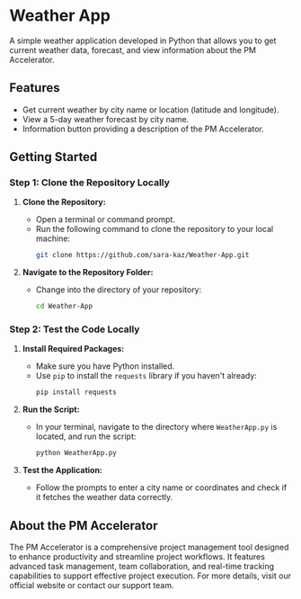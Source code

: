 # Weather App

A simple weather application developed in Python that allows you to get current weather data, forecast, and view information about the PM Accelerator.

## Features
- Get current weather by city name or location (latitude and longitude).
- View a 5-day weather forecast by city name.
- Information button providing a description of the PM Accelerator.

## Getting Started

### Step 1: Clone the Repository Locally
1. **Clone the Repository:**
   - Open a terminal or command prompt.
   - Run the following command to clone the repository to your local machine:
     ```bash
     git clone https://github.com/sara-kaz/Weather-App.git
     ```

2. **Navigate to the Repository Folder:**
   - Change into the directory of your repository:
     ```bash
     cd Weather-App
     ```
     
### Step 2: Test the Code Locally
1. **Install Required Packages:**
   - Make sure you have Python installed.
   - Use `pip` to install the `requests` library if you haven't already:
     ```bash
     pip install requests
     ```

2. **Run the Script:**
   - In your terminal, navigate to the directory where `WeatherApp.py` is located, and run the script:
     ```bash
     python WeatherApp.py
     ```

3. **Test the Application:**
   - Follow the prompts to enter a city name or coordinates and check if it fetches the weather data correctly.


## About the PM Accelerator
The PM Accelerator is a comprehensive project management tool designed to enhance productivity and streamline project workflows. It features advanced task management, team collaboration, and real-time tracking capabilities to support effective project execution. For more details, visit our official website or contact our support team.
